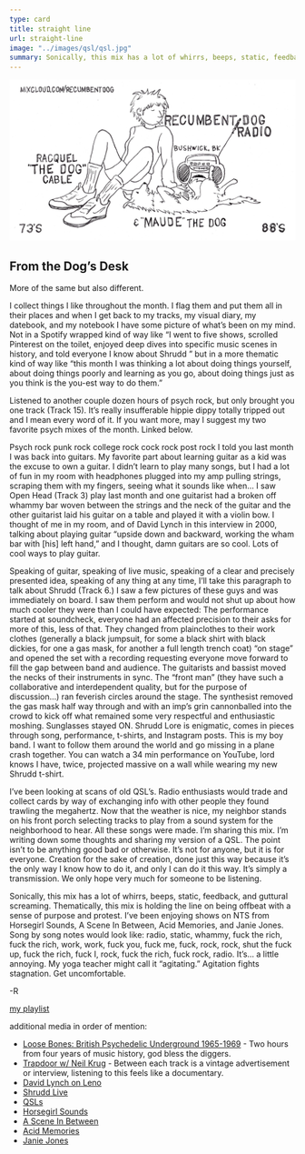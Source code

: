 ```yaml
---
type: card
title: straight line
url: straight-line
image: "../images/qsl/qsl.jpg"
summary: Sonically, this mix has a lot of whirrs, beeps, static, feedback, and guttural screaming. It’s… a little annoying. My yoga teacher might call it “agitating.” Agitation fights stagnation. Get uncomfortable.
---
```


![](../images/qsl/qsl.jpg)

## From the Dog’s Desk

More of the same but also different.

I collect things I like throughout the month. I flag them and put them all in their places and when I get back to my tracks, my visual diary, my datebook, and my notebook I have some picture of what’s been on my mind. Not in a Spotify wrapped kind of way like “I went to five shows, scrolled Pinterest on the toilet, enjoyed deep dives into specific music scenes in history, and told everyone I know about Shrudd ” but in a more thematic kind of way like “this month I was thinking a lot about doing things yourself, about doing things poorly and learning as you go, about doing things just as you think is the you-est way to do them.”

Listened to another couple dozen hours of psych rock, but only brought you one track (Track 15). It’s really insufferable hippie dippy totally tripped out and I mean every word of it. If you want more, may I suggest my two favorite psych mixes of the month. Linked below.

Psych rock punk rock college rock cock rock post rock I told you last month I was back into guitars. My favorite part about learning guitar as a kid was the excuse to own a guitar. I didn’t learn to play many songs, but I had a lot of fun in my room with headphones plugged into my amp pulling strings, scraping them with my fingers, seeing what it sounds like when… I saw Open Head (Track 3) play last month and one guitarist had a broken off whammy bar woven between the strings and the neck of the guitar and the other guitarist laid his guitar on a table and played it with a violin bow. I thought of me in my room, and of David Lynch in this interview in 2000, talking about playing guitar “upside down and backward, working the wham bar with [his] left hand,” and I thought, damn guitars are so cool. Lots of cool ways to play guitar.

Speaking of guitar, speaking of live music, speaking of a clear and precisely presented idea, speaking of any thing at any time, I’ll take this paragraph to talk about Shrudd (Track 6.) I saw a few pictures of these guys and was immediately on board. I saw them perform and would not shut up about how much cooler they were than I could have expected: The performance started at soundcheck, everyone had an affected precision to their asks for more of this, less of that. They changed from plainclothes to their work clothes (generally a black jumpsuit, for some a black shirt with black dickies, for one a gas mask, for another a full length trench coat) “on stage” and opened the set with a recording requesting everyone move forward to fill the gap between band and audience. The guitarists and bassist moved the necks of their instruments in sync. The “front man” (they have such a collaborative and interdependent quality, but for the purpose of discussion…) ran feverish circles around the stage. The synthesist removed the gas mask half way through and with an imp’s grin cannonballed into the crowd to kick off what remained some very respectful and enthusiastic moshing. Sunglasses stayed ON. Shrudd Lore is enigmatic, comes in pieces through song, performance, t-shirts, and Instagram posts. This is my boy band. I want to follow them around the world and go missing in a plane crash together. You can watch a 34 min performance on YouTube, lord knows I have, twice, projected massive on a wall while wearing my new Shrudd t-shirt.

I’ve been looking at scans of old QSL’s. Radio enthusiasts would trade and collect cards by way of exchanging info with other people they found trawling the megahertz. Now that the weather is nice, my neighbor stands on his front porch selecting tracks to play from a sound system for the neighborhood to hear. All these songs were made. I’m sharing this mix. I’m writing down some thoughts and sharing my version of a QSL. The point isn’t to be anything good bad or otherwise. It’s not for anyone, but it is for everyone. Creation for the sake of creation, done just this way because it’s the only way I know how to do it, and only I can do it this way. It’s simply a transmission. We only hope very much for someone to be listening.

Sonically, this mix has a lot of whirrs, beeps, static, feedback, and guttural screaming. Thematically, this mix is holding the line on being offbeat with a sense of purpose and protest. I’ve been enjoying shows on NTS from Horsegirl Sounds, A Scene In Between, Acid Memories, and Janie Jones. Song by song notes would look like: radio, static, whammy, fuck the rich, fuck the rich, work, work, fuck you, fuck me, fuck, rock, rock, shut the fuck up, fuck the rich, fuck I, rock, fuck the rich, fuck rock, radio. It’s… a little annoying. My yoga teacher might call it “agitating.” Agitation fights stagnation. Get uncomfortable.

-R

[my playlist](https://www.mixcloud.com/recumbentdog/straight-line/)

additional media in order of mention:  
- [Loose Bones: British Psychedelic Underground 1965-1969](https://www.nts.live/shows/loose-bones/episodes/loose-bones-6th-april-2025) - Two hours from four years of music history, god bless the diggers.  
- [Trapdoor w/ Neil Krug](https://www.nts.live/shows/neil-krug/episodes/neil-krug-12th-april-2025) - Between each track is a vintage advertisement or interview, listening to this feels like a documentary.  
- [David Lynch on Leno](https://youtu.be/ZsJm2HSNPh4?t=55)  
- [Shrudd Live](https://www.youtube.com/watch?v=46lNDbReeAo)  
- [QSLs](https://www.flickr.com/photos/myqsl/with/47508153021)  
- [Horsegirl Sounds](https://www.nts.live/shows/horsegirl)  
- [A Scene In Between](https://www.nts.live/shows/a-scene-in-between)  
- [Acid Memories](https://www.nts.live/shows/acid-memories)  
- [Janie Jones](https://www.nts.live/shows/janie-jones)  
